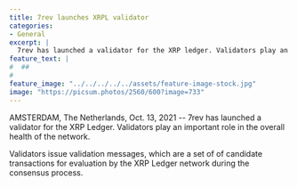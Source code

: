 ```yaml
---
title: 7rev launches XRPL validator
categories:
- General
excerpt: |
  7rev has launched a validator for the XRP ledger. Validators play an important role in the overall health of the network.
feature_text: |
#  ##
#  
feature_image: "../../../../../assets/feature-image-stock.jpg"
image: "https://picsum.photos/2560/600?image=733"
---
```


AMSTERDAM, The Netherlands, Oct. 13, 2021 -- 7rev has launched a validator for the XRP Ledger. Validators play an important role in the overall health of the network.

Validators issue validation messages, which are a set of of candidate transactions for evaluation by the XRP Ledger network during the consensus process.

